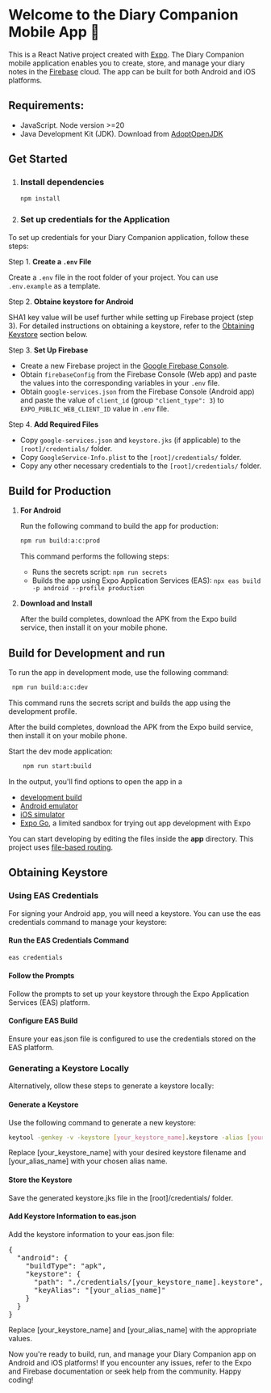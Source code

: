 # Welcome to the Diary Companion Mobile App 👋

This is a React Native project created with [Expo](https://expo.dev). The Diary Companion mobile application enables you to create, store, and manage your diary notes in the [Firebase](https://firebase.google.com/) cloud. The app can be built for both Android and iOS platforms.

## Requirements:

- JavaScript. Node version >=20
- Java Development Kit (JDK). Download from [AdoptOpenJDK](https://adoptium.net/)

## Get Started

1. ### Install dependencies

   ```bash
   npm install
   ```

2. ### Set up credentials for the Application

To set up credentials for your Diary Companion application, follow these steps:

Step 1. **Create a `.env` File**

Create a `.env` file in the root folder of your project. You can use `.env.example` as a template.

Step 2. **Obtaine keystore for Android**

SHA1 key value will be usef further while setting up Firebase project (step 3).
For detailed instructions on obtaining a keystore, refer to the [Obtaining Keystore](#obtaining-keystore) section below.

Step 3. **Set Up Firebase**

- Create a new Firebase project in the [Google Firebase Console](https://console.firebase.google.com/).
- Obtain `firebaseConfig` from the Firebase Console (Web app) and paste the values into the corresponding variables in your `.env` file.
- Obtain `google-services.json` from the Firebase Console (Android app) and paste the value of `client_id` (group `"client_type": 3`) to `EXPO_PUBLIC_WEB_CLIENT_ID` value in `.env` file.

Step 4. **Add Required Files**

- Copy `google-services.json` and `keystore.jks` (if applicable) to the `[root]/credentials/` folder.
- Copy `GoogleService-Info.plist` to the `[root]/credentials/` folder.
- Copy any other necessary credentials to the `[root]/credentials/` folder.

## Build for Production

1. **For Android**

   Run the following command to build the app for production:

   ```bash
   npm run build:a:c:prod
   ```

   This command performs the following steps:

   - Runs the secrets script: `npm run secrets`
   - Builds the app using Expo Application Services (EAS): `npx eas build -p android --profile production`

2. **Download and Install**

   After the build completes, download the APK from the Expo build service, then install it on your mobile phone.

## Build for Development and run

To run the app in development mode, use the following command:

```bash
 npm run build:a:c:dev
```

This command runs the secrets script and builds the app using the development profile.

After the build completes, download the APK from the Expo build service, then install it on your mobile phone.

Start the dev mode application:

```bash
    npm run start:build
```

In the output, you'll find options to open the app in a

- [development build](https://docs.expo.dev/develop/development-builds/introduction/)
- [Android emulator](https://docs.expo.dev/workflow/android-studio-emulator/)
- [iOS simulator](https://docs.expo.dev/workflow/ios-simulator/)
- [Expo Go](https://expo.dev/go), a limited sandbox for trying out app development with Expo

You can start developing by editing the files inside the **app** directory. This project uses [file-based routing](https://docs.expo.dev/router/introduction).

## Obtaining Keystore

### Using EAS Credentials

For signing your Android app, you will need a keystore. You can use the eas credentials command to manage your keystore:

#### Run the EAS Credentials Command

```bash
eas credentials
```

#### Follow the Prompts

Follow the prompts to set up your keystore through the Expo Application Services (EAS) platform.

#### Configure EAS Build

Ensure your eas.json file is configured to use the credentials stored on the EAS platform.

### Generating a Keystore Locally

Alternatively, ollow these steps to generate a keystore locally:

#### Generate a Keystore

Use the following command to generate a new keystore:

```bash
keytool -genkey -v -keystore [your_keystore_name].keystore -alias [your_alias_name] -keyalg RSA -keysize 2048 -validity 10000
```

Replace [your_keystore_name] with your desired keystore filename and [your_alias_name] with your chosen alias name.

#### Store the Keystore

Save the generated keystore.jks file in the [root]/credentials/ folder.

#### Add Keystore Information to eas.json

Add the keystore information to your eas.json file:

<pre>
{
  "android": {
    "buildType": "apk",
    "keystore": {
      "path": "./credentials/[your_keystore_name].keystore",
      "keyAlias": "[your_alias_name]"
    }
  }
}
</pre>

Replace [your_keystore_name] and [your_alias_name] with the appropriate values.

Now you're ready to build, run, and manage your Diary Companion app on Android and iOS platforms! If you encounter any issues, refer to the Expo and Firebase documentation or seek help from the community. Happy coding!
